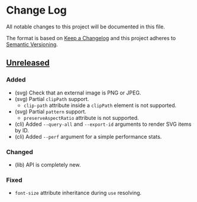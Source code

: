 # Change Log
All notable changes to this project will be documented in this file.

The format is based on [Keep a Changelog](http://keepachangelog.com/)
and this project adheres to [Semantic Versioning](http://semver.org/).

## [Unreleased]

### Added
- (svg) Check that an external image is PNG or JPEG.
- (svg) Partial `clipPath` support.
  - `clip-path` attribute inside a `clipPath` element is not supported.
- (svg) Partial `pattern` support.
  - `preserveAspectRatio` attribute is not supported.
- (cli) Added `--query-all` and `--export-id` arguments to render SVG items by ID.
- (cli) Added `--perf` argument for a simple performance stats.

### Changed
- (lib) API is completely new.

### Fixed
- `font-size` attribute inheritance during `use` resolving.

[Unreleased]: https://github.com/RazrFalcon/resvg/compare/v0.1.0...HEAD
